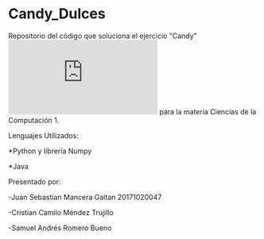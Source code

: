 # Candy_Dulces
Repositorio del código que soluciona el ejercicio "Candy" ![ver_ejercicio](https://github.com/Sebastian-MG/Candy_Dulces/blob/main/Candy.pdf) para la materia Ciencias de la Computación 1.

Lenguajes Utilizados: 

*Python y librería Numpy

*Java

Presentado por:

-Juan Sebastian Mancera Gaitan 20171020047

-Cristian Camilo Méndez Trujillo

-Samuel Andrés Romero Bueno

